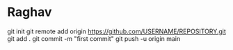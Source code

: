 
# Raghav 
git init
git remote add origin https://github.com/USERNAME/REPOSITORY.git
git add .
git commit -m "first commit"
git push -u origin main

